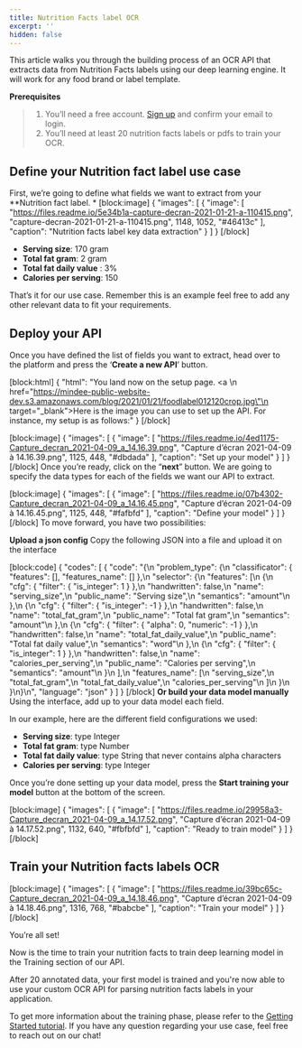```yaml
---
title: Nutrition Facts label OCR
excerpt: ''
hidden: false
---
```

This article walks you through the building process of an OCR API that extracts data from Nutrition Facts labels using our deep learning engine. It will work for any food brand or label template. 

**Prerequisites**
> 1. You’ll need a free account. [Sign up](https://platform.mindee.com/signup) and confirm your email to login.
> 2. You’ll need at least 20 nutrition facts labels or pdfs to train your OCR.

## Define your Nutrition fact label use case
 

First, we’re going to define what fields we want to extract from your **Nutrition fact label. * 
[block:image]
{
  "images": [
    {
      "image": [
        "https://files.readme.io/5e34b1a-capture-decran-2021-01-21-a-110415.png",
        "capture-decran-2021-01-21-a-110415.png",
        1148,
        1052,
        "#46413c"
      ],
      "caption": "Nutrition facts label key data extraction"
    }
  ]
}
[/block]
  *  **Serving size**: 170 gram 
  *  **Total fat gram**: 2 gram
  * **Total fat daily value** : 3%
  * **Calories per serving**: 150
  
 

That’s it for our use case. Remember this is an example feel free to add any other relevant data to fit your requirements.

 

 

## Deploy your API
 

Once you have defined the list of fields you want to extract, head over to the platform and press the ‘**Create a new API**’ button.

 
[block:html]
{
  "html": "You land now on the setup page. <a \n   href=\"https://mindee-public-website-dev.s3.amazonaws.com/blog/2021/01/21/foodlabel012120crop.jpg\"\n   target=\"_blank\">Here is the image</a> you can use to set up the API. For instance, my setup is as follows:"
}
[/block]

[block:image]
{
  "images": [
    {
      "image": [
        "https://files.readme.io/4ed1175-Capture_decran_2021-04-09_a_14.16.39.png",
        "Capture d’écran 2021-04-09 à 14.16.39.png",
        1125,
        448,
        "#dbdada"
      ],
      "caption": "Set up your model"
    }
  ]
}
[/block]
Once you’re ready, click on the “**next**” button. We are going to specify the data types for each of the fields we want our API to extract.




[block:image]
{
  "images": [
    {
      "image": [
        "https://files.readme.io/07b4302-Capture_decran_2021-04-09_a_14.16.45.png",
        "Capture d’écran 2021-04-09 à 14.16.45.png",
        1125,
        448,
        "#fafbfd"
      ],
      "caption": "Define your model"
    }
  ]
}
[/block]
To move forward, you have two possibilities:

**Upload a json config**
Copy the following JSON into a file and upload it on the interface


[block:code]
{
  "codes": [
    {
      "code": "{\n  \"problem_type\": {\n    \"classificator\": { \"features\": [], \"features_name\": [] },\n    \"selector\": {\n      \"features\": [\n        {\n          \"cfg\": { \"filter\": { \"is_integer\": 1 } },\n          \"handwritten\": false,\n          \"name\": \"serving_size\",\n          \"public_name\": \"Serving size\",\n          \"semantics\": \"amount\"\n        },\n        {\n          \"cfg\": { \"filter\": { \"is_integer\": -1 } },\n          \"handwritten\": false,\n          \"name\": \"total_fat_gram\",\n          \"public_name\": \"Total fat gram\",\n          \"semantics\": \"amount\"\n        },\n        {\n          \"cfg\": { \"filter\": { \"alpha\": 0, \"numeric\": -1 } },\n          \"handwritten\": false,\n          \"name\": \"total_fat_daily_value\",\n          \"public_name\": \"Total fat daily value\",\n          \"semantics\": \"word\"\n        },\n        {\n          \"cfg\": { \"filter\": { \"is_integer\": 1 } },\n          \"handwritten\": false,\n          \"name\": \"calories_per_serving\",\n          \"public_name\": \"Calories per serving\",\n          \"semantics\": \"amount\"\n        }\n      ],\n      \"features_name\": [\n        \"serving_size\",\n        \"total_fat_gram\",\n        \"total_fat_daily_value\",\n        \"calories_per_serving\"\n      ]\n    }\n  }\n}\n",
      "language": "json"
    }
  ]
}
[/block]
**Or build your data model manually**
Using the interface, add up to your data model each field.

In our example, here are the different field configurations we used:

  * **Serving size**: type Integer 
  * **Total fat gram**: type Number
  * **Total fat daily value**: type String that never contains alpha characters
  * **Calories per serving**: type Integer

 

 

Once you’re done setting up your data model, press the **Start training your model** button at the bottom of the screen.

 

[block:image]
{
  "images": [
    {
      "image": [
        "https://files.readme.io/29958a3-Capture_decran_2021-04-09_a_14.17.52.png",
        "Capture d’écran 2021-04-09 à 14.17.52.png",
        1132,
        640,
        "#fbfbfd"
      ],
      "caption": "Ready to train model"
    }
  ]
}
[/block]
 
 
## Train your Nutrition facts labels OCR
 

 

[block:image]
{
  "images": [
    {
      "image": [
        "https://files.readme.io/39bc65c-Capture_decran_2021-04-09_a_14.18.46.png",
        "Capture d’écran 2021-04-09 à 14.18.46.png",
        1316,
        768,
        "#babcbe"
      ],
      "caption": "Train your model"
    }
  ]
}
[/block]
 

 

You’re all set! 

 

Now is the time to train your nutrition facts to train deep learning model in the Training section of our API. 

 

After 20 annotated data, your first model is trained and you're now able to use your custom OCR API for parsing nutrition facts labels in your application.


To get more information about the training phase, please refer to the  [Getting Started tutorial](doc:build-your-first-document-parsing-api). If you have any question regarding your use case, feel free to reach out on our chat!